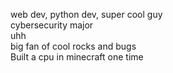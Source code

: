 web dev, python dev, super cool guy                                   
cybersecurity major                              
uhh                                        
big fan of cool rocks and bugs                                                
Built a cpu in minecraft one time                                           
